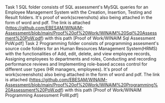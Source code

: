 Task 1 SQL folder consists of SQL assessment's MySQL queries for an Employee Management System with the Creation, Insertion, Testing and Result folders. It's proof of work(screenshots) also being attached in the form of word and pdf. The link is attached (https://github.com/EBESAM/WINAIM-Assessment/blob/main/Proof%20of%20Work/WINAIM%20Sql%20Assessment%20PoW.pdf) with this path [Proof of Work/WINAIM Sql Assessment PoW.pdf]
Task 2 Programming folder consists of programming assesment's source code folders for an Human Resources Management System(HRMS) with the functionalities of Add, edit, delete, and view employee records, Assigning employees to departments and roles, Conducting and recording performance reviews and Implementing role-based access control for different user types (HR managers, employees). It's proof of work(screenshots) also being attached in the form of word and pdf. The link is attached (https://github.com/EBESAM/WINAIM-Assessment/blob/main/Proof%20of%20Work/WINAIM%20Programming%20Assessment%20PoW.pdf) with this path [Proof of Work/WINAIM Programming Assessment PoW.pdf]
